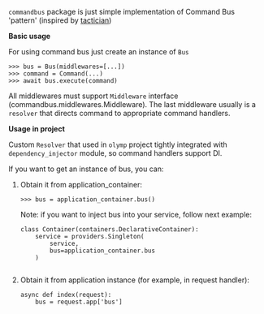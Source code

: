 `commandbus` package is just simple implementation of Command Bus 'pattern' (inspired by [tactician]) 

**Basic usage**

For using command bus just create an instance of `Bus`

```
>>> bus = Bus(middlewares=[...])
>>> command = Command(...)
>>> await bus.execute(command)
```

All middlewares must support `Middleware` interface (commandbus.middlewares.Middleware). 
The last middleware usually is a `resolver` that directs command to appropriate command handlers.

**Usage in project**

Custom `Resolver` that used in `olymp` project tightly integrated with `dependency_injector` module,
so command handlers support DI.

If you want to get an instance of bus, you can:
1. Obtain it from application_container:

    `>>> bus = application_container.bus()`

    Note: if you want to inject bus into your service, follow next example:
    
    ```
    class Container(containers.DeclarativeContainer):
        service = providers.Singleton(
            service,
            bus=application_container.bus
        ) 
  
    ```
2. Obtain it from application instance (for example, in request handler):

    ```
    async def index(request):
        bus = request.app['bus']
    ```

[tactician]: https://tactician.thephpleague.com/